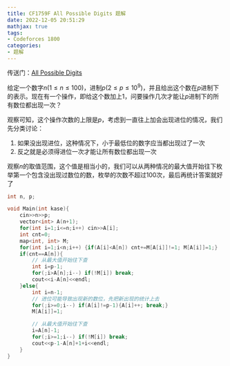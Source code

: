 ```yaml
---
title: CF1759F All Possible Digits 题解
date: 2022-12-05 20:51:29
mathjax: true
tags:
- Codeforces 1800
categories:
- 题解
---
```


传送门：[All Possible Digits](https://codeforces.com/problemset/problem/1759/F)

给定一个数字$n(1 \leq n \leq 100)$，进制$p(2 \leq p \leq 10^9)$，并且给出这个数在$p$进制下的表示。现在有一个操作，即给这个数加上1，问要操作几次才能让$p$进制下的所有数位都出现一次？

<!-- more -->

观察可知，这个操作次数的上限是$p$，考虑到一直往上加会出现进位的情况，我们先分类讨论：

1. 如果没出现进位，这种情况下，小于最低位的数字应当都出现过了一次
2. 反之就是必须得进位一次才能让所有数位都出现一次

观察$n$的取值范围，这个值是相当小的，我们可以从两种情况的最大值开始往下枚举第一个包含没出现过数位的数，枚举的次数不超过100次，最后再统计答案就好了

``` cpp
int n, p;

void Main(int kase){
    cin>>n>>p;
    vector<int> A(n+1);
    for(int i=1;i<=n;i++) cin>>A[i];
    int cnt=0;
    map<int, int> M;
    for(int i=1;i<n;i++) {if(A[i]<A[n]) cnt+=M[A[i]]!=1; M[A[i]]=1;}
    if(cnt==A[n]){
        // 从最大值开始往下查
        int i=p-1;
        for(;i>A[n];i--) if(!M[i]) break;
        cout<<i-A[n]<<endl;
    }else{
        int i=n-1;
        // 进位可能导致出现新的数位，先把新出现的统计上去
        for(;i>=0;i--) if(A[i]!=p-1){A[i]++; break;}
        M[A[i]]=1;

        // 从最大值开始往下查
        i=A[n]-1;
        for(;i>=1;i--) if(!M[i]) break;
        cout<<p-1-A[n]+1+i<<endl;
    }
}
```
